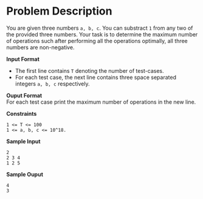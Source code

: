 # Problem Description

You are given three numbers `a, b, c`. You can substract `1` from any two of the provided three numbers. Your task is to determine the maximum number of operations such after performing all the operations optimally, all three numbers are non-negative.  

**Input Format**  
* The first line contains `T` denoting the number of test-cases.  
* For each test case, the next line contains three space separated integers `a, b, c` respectively.  

**Ouput Format**  
For each test case print the maximum number of operations in the new line.  


**Constraints**  
```
1 <= T <= 100  
1 <= a, b, c <= 10^18.  
```

**Sample Input**  
```
2
2 3 4
1 2 5
```

**Sample Ouput**  
```
4  
3  
```
